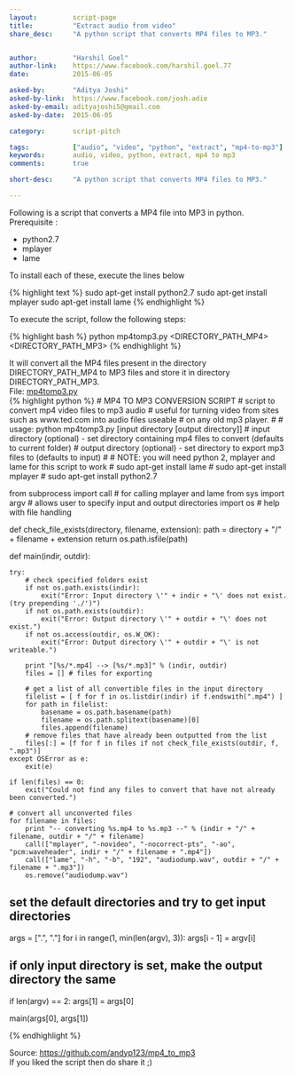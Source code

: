 ```yaml
---
layout:			script-page
title:			"Extract audio from video"
share_desc:		"A python script that converts MP4 files to MP3."


author:			"Harshil Goel"
author-link:	https://www.facebook.com/harshil.goel.77
date:			2015-06-05

asked-by:		"Aditya Joshi"
asked-by-link:	https://www.facebook.com/josh.adie
asked-by-email:	adityajoshi5@gmail.com
asked-by-date:	2015-06-05

category:		script-pitch

tags:			["audio", "video", "python", "extract", "mp4-to-mp3"]
keywords:		audio, video, python, extract, mp4 to mp3
comments:		true

short-desc:		"A python script that converts MP4 files to MP3."

---
```


<div class="para">
Following is a script that converts a MP4 file into MP3 in python.
</div>

<div class="para">
	<emphasis class="bold">Prerequisite :</emphasis>
</div>

<div class="para">
	<ul>
		<li>python2.7</li>
		<li>mplayer</li>
		<li>lame</li>
	</ul>
	To install each of these, execute the lines below
</div>

{% highlight text %}
sudo apt-get install python2.7
sudo apt-get install mplayer
sudo apt-get install lame
{% endhighlight %}


<section>
	<div class="para">
		To execute the script, follow the following steps:
	</div>
</section>

{% highlight bash %}
	python mp4tomp3.py <DIRECTORY_PATH_MP4> <DIRECTORY_PATH_MP3>
{% endhighlight %}

<div class="para">
	It will convert all the <emphasis class="bold">MP4 files</emphasis> present in the directory <emphasis class="code">DIRECTORY_PATH_MP4</emphasis> to <emphasis class="bold">MP3 files</emphasis> and store it in directory <emphasis class="code">DIRECTORY_PATH_MP3</emphasis>.
</div>

<section>
<div class="file-name">
	File: <a href="/files/scripts/mp4tomp3.py">mp4tomp3.py</a>
</div>
{% highlight python %}
# MP4 TO MP3 CONVERSION SCRIPT
# script to convert mp4 video files to mp3 audio
# useful for turning video from sites such as www.ted.com into audio files useable
# on any old mp3 player.
#
# usage: python mp4tomp3.py [input directory [output directory]]
# input directory (optional)  - set directory containing mp4 files to convert (defaults to current folder)
# output directory (optional) - set directory to export mp3 files to (defaults to input)
#
# NOTE: you will need python 2, mplayer and lame for this script to work
# sudo apt-get install lame
# sudo apt-get install mplayer
# sudo apt-get install python2.7


from subprocess import call     # for calling mplayer and lame
from sys import argv            # allows user to specify input and output directories
import os                       # help with file handling

def check_file_exists(directory, filename, extension):
    path = directory + "/" + filename + extension
    return os.path.isfile(path)

def main(indir, outdir):


    try:
        # check specified folders exist
        if not os.path.exists(indir):
            exit("Error: Input directory \'" + indir + "\' does not exist. (try prepending './')")
        if not os.path.exists(outdir):
            exit("Error: Output directory \'" + outdir + "\' does not exist.")
        if not os.access(outdir, os.W_OK):
            exit("Error: Output directory \'" + outdir + "\' is not writeable.")

        print "[%s/*.mp4] --> [%s/*.mp3]" % (indir, outdir)
        files = [] # files for exporting
            
        # get a list of all convertible files in the input directory
        filelist = [ f for f in os.listdir(indir) if f.endswith(".mp4") ]
        for path in filelist:
            basename = os.path.basename(path) 
            filename = os.path.splitext(basename)[0]
            files.append(filename)
        # remove files that have already been outputted from the list
        files[:] = [f for f in files if not check_file_exists(outdir, f, ".mp3")]
    except OSError as e:
        exit(e)
    
    if len(files) == 0:
        exit("Could not find any files to convert that have not already been converted.")

    # convert all unconverted files
    for filename in files:
        print "-- converting %s.mp4 to %s.mp3 --" % (indir + "/" + filename, outdir + "/" + filename)
        call(["mplayer", "-novideo", "-nocorrect-pts", "-ao", "pcm:waveheader", indir + "/" + filename + ".mp4"])
        call(["lame", "-h", "-b", "192", "audiodump.wav", outdir + "/" + filename + ".mp3"])
        os.remove("audiodump.wav")

# set the default directories and try to get input directories
args = [".", "."]
for i in range(1, min(len(argv), 3)):
    args[i - 1] = argv[i]

# if only input directory is set, make the output directory the same
if len(argv) == 2:
    args[1] = args[0]

main(args[0], args[1])

{% endhighlight %}
</section>


<div class="para">
	Source: <a href="https://github.com/andyp123/mp4_to_mp3">https://github.com/andyp123/mp4_to_mp3</a>
</div>

<section>
	<div class="para">
		<emphasis class="bold">If you liked the script then do share it ;)</emphasis>
	</div>
</section>